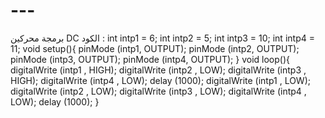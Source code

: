 # ---
برمجة محركين DC 
الكود : 
int intp1 = 6; 
int intp2 = 5; 
int intp3 = 10;
int intp4 = 11; 
void setup(){
 pinMode (intp1, OUTPUT);
 pinMode (intp2, OUTPUT);
 pinMode (intp3, OUTPUT);
 pinMode (intp4, OUTPUT);
}
void loop(){
 digitalWrite (intp1 , HIGH);
 digitalWrite (intp2 , LOW);
 digitalWrite (intp3 , HIGH);
 digitalWrite (intp4 , LOW);
 delay (1000); 
 digitalWrite (intp1 , LOW);
 digitalWrite (intp2 , LOW);
 digitalWrite (intp3 , LOW);
 digitalWrite (intp4 , LOW);
 delay (1000);
}
